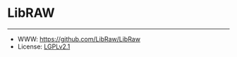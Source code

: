 # LibRAW

-----------------

- WWW: https://github.com/LibRaw/LibRaw
- License: [LGPLv2.1][1]

[1]: https://www.gnu.org/licenses/old-licenses/lgpl-2.1.html